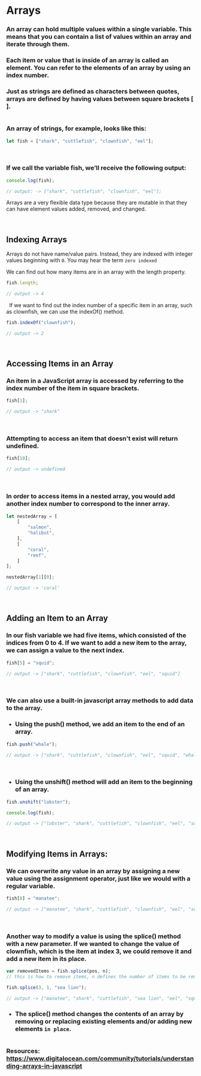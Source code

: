 # Arrays

### An array can hold multiple values within a single variable. This means that you can contain a list of values within an array and iterate through them.

### Each item or value that is inside of an array is called an element. You can refer to the elements of an array by using an index number.

### Just as strings are defined as characters between quotes, arrays are defined by having values between square brackets [ ].
#
### An array of strings, for example, looks like this:
```javascript
let fish = ["shark", "cuttlefish", "clownfish", "eel"];
```
&nbsp;
### If we call the variable fish, we’ll receive the following output:
```javascript
console.log(fish);

// output: -> ["shark", "cuttlefish", "clownfish", "eel"];
```

 Arrays are a very flexible data type because they are mutable in that they can have element values added, removed, and changed.

&nbsp;

## Indexing Arrays

Arrays do not have name/value pairs. Instead, they are indexed with integer values beginning with `0`. You may hear the term `zero indexed`


We can find out how many items are in an array with the length property.
```javascript
fish.length;

// output -> 4
```
&nbsp;
If we want to find out the index number of a specific item in an array, such as clownfish, we can use the indexOf() method.
```javascript
fish.indexOf("clownfish");

// output -> 2
```
&nbsp; 

## Accessing Items in an Array

### An item in a JavaScript array is accessed by referring to the index number of the item in square brackets.
```javascript
fish[1];

// output -> "shark"
```
&nbsp;

### Attempting to access an item that doesn't exist will return undefined.
```javascript
fish[10];

// output -> undefined
```
&nbsp;
### In order to access items in a nested array, you would add another index number to correspond to the inner array.
```javascript
let nestedArray = [
    [
        "salmon",
        "halibut",
    ],
    [
        "coral",
        "reef",
    ]
];

nestedArray[1][0];

// output -> 'coral'
```
&nbsp;

## Adding an Item to an Array

### In our fish variable we had five items, which consisted of the indices from 0 to 4. If we want to add a new item to the array, we can assign a value to the next index.

```javascript
fish[5] = "squid";

// output -> ["shark", "cuttlefish", "clownfish", "eel", "squid"]
```

&nbsp; 
### We can also use a built-in javascript array methods to add data to the array. 

* ### Using the push() method, we add an item to the end of an array.

```javascript
fish.push("whale");

// output -> ["shark", "cuttlefish", "clownfish", "eel", "squid", "whale"]
```
&nbsp; 
* ### Using the unshift() method will add an item to the beginning of an array.
```javascript
fish.unshift("lobster");

console.log(fish);

// output -> ["lobster", "shark", "cuttlefish", "clownfish", "eel", "squid", "whale"]
```
&nbsp; 

## Modifying Items in Arrays:

### We can overwrite any value in an array by assigning a new value using the assignment operator, just like we would with a regular variable.

```javascript
fish[0] = "manatee";

// output -> ["manatee", "shark", "cuttlefish", "clownfish", "eel", "squid", "whale"]
```
&nbsp; 
### Another way to modify a value is using the splice() method with a new parameter. If we wanted to change the value of clownfish, which is the item at index 3, we could remove it and add a new item in its place.



```javascript
var removedItems = fish.splice(pos, n); 
// this is how to remove items, n defines the number of items to be removed, from that position(pos) onward to the end of array.

fish.splice(3, 1, "sea lion");

// output -> ["manatee", "shark", "cuttlefish", "sea lion", "eel", "squid", "whale"]
```

* ### The splice() method changes the contents of an array by removing or replacing existing elements and/or adding new elements `in place`.



# 

### Resources: https://www.digitalocean.com/community/tutorials/understanding-arrays-in-javascript